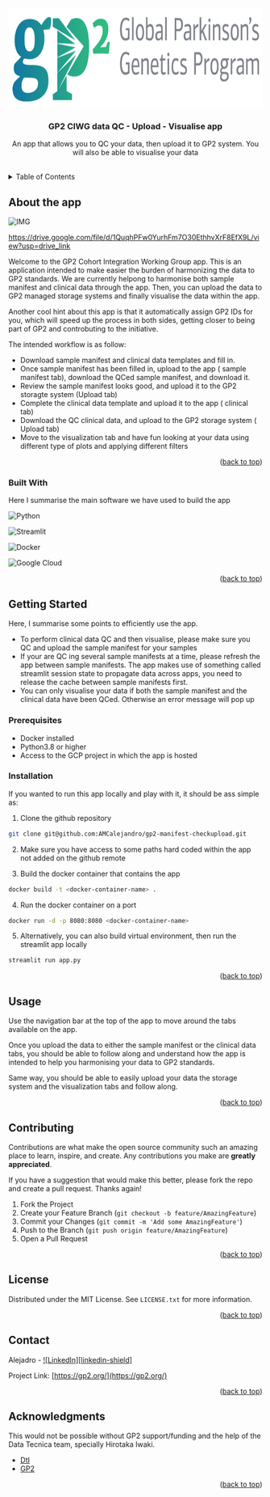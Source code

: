<a name="readme-top"></a>

<!-- PROJECT SHIELDS -->
<!--
*** I'm using markdown "reference style" links for readability.
*** Reference links are enclosed in brackets [ ] instead of parentheses ( ).
*** See the bottom of this document for the declaration of the reference variables
*** for contributors-url, forks-url, etc. This is an optional, concise syntax you may use.
*** https://www.markdownguide.org/basic-syntax/#reference-style-links
-->

<!-- PROJECT LOGO -->
<br />
<div align="center">
  <a href="https://github.com/AMCalejandro/gp2-manifest-checkupload/tree/main/">
    <img src="apps/img/GP2_logo_color.png" alt="Logo" width="600" height="200">
  </a>

  <h3 align="center">GP2 CIWG data QC - Upload - Visualise app</h3>

  <p align="center">
    An app that allows you to QC your data, then upload it to GP2 system. You will also be able to visualise your data
    <br />
    <br />
  </p>
</div>



<!-- TABLE OF CONTENTS -->
<details>
  <summary>Table of Contents</summary>
  <ol>
    <li>
      <a href="#about-the-app">About the app</a>
      <ul>
        <li><a href="#built-with">Built With</a></li>
      </ul>
    </li>
    <li>
      <a href="#getting-started">Getting Started</a>
      <ul>
        <li><a href="#prerequisites">Prerequisites</a></li>
        <li><a href="#installation">Installation</a></li>
      </ul>
    </li>
    <li><a href="#usage">Usage</a></li>
    <li><a href="#contact">Contact</a></li>
    <li><a href="#acknowledgments">Acknowledgments</a></li>
  </ol>
</details>


<!-- ABOUT THE PROJECT -->
## About the app
![IMG](https://drive.google.com/file/d/1QuqhPFw0YurhFm7O30EthhvXrF8EfX9L/view?usp=drive_link)
<!--  [![Product Name Screen Shot][product-screenshot]](product-screenshot)  -->
https://drive.google.com/file/d/1QuqhPFw0YurhFm7O30EthhvXrF8EfX9L/view?usp=drive_link

Welcome to the GP2 Cohort Integration Working Group app. This is an application intended to make easier the burden of harmonizing the data to GP2 standards. We are currently helpong to harmonise both sample manifest and clinical data through the app. Then, you can upload the data to GP2 managed storage systems and finally visualise the data within the app.

Another cool hint about this app is that it automatically assign GP2 IDs for you, which will speed up the process in both sides, getting closer to being part of GP2 and controbuting to the initiative.

The intended workflow is as follow:
* Download sample manifest and clinical data templates and fill in.
* Once sample manifest has been filled in, upload to the app ( sample manifest tab), download the QCed sample manifest, and download it.
* Review the sample manifest looks good, and upload it to the GP2 storagte system (Upload tab)
* Complete the clinical data template and upload it to the app ( clinical tab)
* Download the QC clinical data, and upload to the GP2 storage system ( Upload tab)
* Move to the visualization tab and have fun looking at your data using different type of plots and applying different filters

<p align="right">(<a href="#readme-top">back to top</a>)</p>



### Built With

Here I summarise the main software we have used to build the app

![Python](https://img.shields.io/badge/python-3670A0?style=for-the-badge&logo=python&logoColor=ffdd54) 

![Streamlit](https://user-images.githubusercontent.com/7164864/217935870-c0bc60a3-6fc0-4047-b011-7b4c59488c91.png)

![Docker](https://img.shields.io/badge/docker-%230db7ed.svg?style=for-the-badge&logo=docker&logoColor=white)

![Google Cloud](https://img.shields.io/badge/GoogleCloud-%234285F4.svg?style=for-the-badge&logo=google-cloud&logoColor=white)



<p align="right">(<a href="#readme-top">back to top</a>)</p>


<!-- GETTING STARTED -->
## Getting Started

Here, I summarise some points to efficiently use the app.
* To perform clinical data QC and then visualise, please make sure you QC and upload the sample manifest for your samples
* If your are QC ing several sample manifests at a time, please refresh the app between sample manifests. The  app makes use of something called streamlit session state to propagate data across apps, you need to release the cache between sample manifests first.
* You can only visualise your data if both the sample manifest and the clinical data have been QCed. Otherwise an error message will pop up


### Prerequisites

* Docker installed
* Python3.8 or higher
* Access to the GCP project in which the app is hosted


### Installation 

If you wanted to run this app locally and play with it, it should be ass simple as:

1. Clone the github repository

```bash
git clone git@github.com:AMCalejandro/gp2-manifest-checkupload.git
```

2. Make sure you have access to some paths hard coded within the app not added on the github remote

3. Build the docker container that contains the app

```bash
docker build -t <docker-container-name> .
```

4. Run the docker container on a port

```bash
docker run -d -p 8080:8080 <docker-container-name>
```

5. Alternatively, you can also build virtual environment, then run the streamlit app locally

```bash
streamlit run app.py

```




<p align="right">(<a href="#readme-top">back to top</a>)</p>



<!-- USAGE EXAMPLES -->
## Usage

Use the navigation bar at the top of the app to move around the tabs available on the app. 

Once you upload the data to either the sample manifest or the clinical data tabs, you should be able to follow along and understand how the app is intended to help you harmonising your data to GP2 standards.

Same way, you should be able to easily upload your data the storage system and the visualization tabs and follow along.


<p align="right">(<a href="#readme-top">back to top</a>)</p>



<!-- CONTRIBUTING -->
## Contributing

Contributions are what make the open source community such an amazing place to learn, inspire, and create. Any contributions you make are **greatly appreciated**.

If you have a suggestion that would make this better, please fork the repo and create a pull request.
Thanks again!

1. Fork the Project
2. Create your Feature Branch (`git checkout -b feature/AmazingFeature`)
3. Commit your Changes (`git commit -m 'Add some AmazingFeature'`)
4. Push to the Branch (`git push origin feature/AmazingFeature`)
5. Open a Pull Request

<p align="right">(<a href="#readme-top">back to top</a>)</p>



<!-- LICENSE -->
## License

Distributed under the MIT License. See `LICENSE.txt` for more information.

<p align="right">(<a href="#readme-top">back to top</a>)</p>



<!-- CONTACT -->
## Contact

Alejadro - [![LinkedIn][linkedin-shield]][linkedin-url]

Project Link: [https://gp2.org/](https://gp2.org/)

<p align="right">(<a href="#readme-top">back to top</a>)</p>



<!-- ACKNOWLEDGMENTS -->
## Acknowledgments

This would not be possible without GP2 support/funding and the help of the Data Tecnica team, specially Hirotaka Iwaki. 
* [DtI](https://www.datatecnica.com/)
* [GP2](https://gp2.org/)

<p align="right">(<a href="#readme-top">back to top</a>)</p>



<!-- MARKDOWN LINKS & IMAGES -->
<!-- https://www.markdownguide.org/basic-syntax/#reference-style-links -->
[product-screenshot]: https://drive.google.com/file/d/1QuqhPFw0YurhFm7O30EthhvXrF8EfX9L/view?usp=drive_link
[st-url]: https://streamlit.io/
[docker-url]: https://www.docker.com/
[gcp-url]: (https://img.shields.io/badge/GoogleCloud-%234285F4.svg?style=for-the-badge&logo=google-cloud&logoColor=white)
[linkedin-url]: https://linkedin.com/in/alejandro-martinez-ba484818a